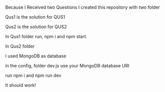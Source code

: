 Because I Received two Questions I created this repository with two folder

Qus1 is the solution for QUS1

Qus2 is the solution for QUS2

In Qus1 folder run, npm i and npm start.

In Qus2 folder

I used MongoDB as database

in the config, folder dev.js use your MongoDB database URI

run npm i and npm run dev

It should work!
